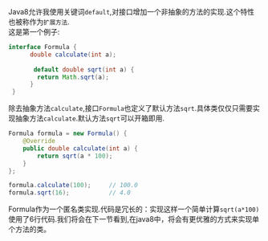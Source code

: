 Java8允许我使用关键词`default`,对接口增加一个非抽象的方法的实现.这个特性也被称作为`扩展方法`.<br>
这是第一个例子:
```java
interface Formula {
      double calculate(int a);
      
       default double sqrt(int a) {
        return Math.sqrt(a);
      }
 }
 ```
除去抽象方法`calculate`,接口`Formula`也定义了默认方法`sqrt`.具体类仅仅只需要实现抽象方法`calculate`.默认方法`sqrt`可以开箱即用.
```java
Formula formula = new Formula() {
    @Override
    public double calculate(int a) {
        return sqrt(a * 100);
    }
};

formula.calculate(100);     // 100.0
formula.sqrt(16);           // 4.0
```
Formula作为一个匿名类实现.代码是冗长的：实现这样一个简单计算`sqrt(a*100)`使用了6行代码.我们将会在下一节看到,在java8中，将会有更优雅的方式来实现单个方法的类。

